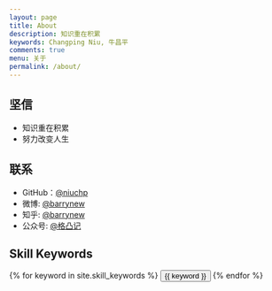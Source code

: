 ```yaml
---
layout: page
title: About
description: 知识重在积累
keywords: Changping Niu, 牛昌平
comments: true
menu: 关于
permalink: /about/
---
```





## 坚信

* 知识重在积累
* 努力改变人生

## 联系

* GitHub：[@niuchp](https://github.com/niuchp)
* 微博: [@barrynew](https://weibo.com/2390536045)
* 知乎: [@barrynew](https://www.zhihu.com/people/zingboo)
* 公众号: [@格凸记](https://github.com/niuchp/niuchp.github.io/blob/master/assets/images/qrcode.jpg)

## Skill Keywords

<div class="btn-inline">
    {% for keyword in site.skill_keywords %}
    <button class="btn btn-outline" type="button">{{ keyword }}</button>
    {% endfor %}
</div>

